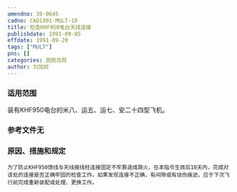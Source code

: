 ```yaml
---
amendno: 39-0645  
cadno: CAD1991-MULT-10  
title: 检查KHF950电台天线连接  
publishdate: 1991-09-05  
effdate: 1991-09-20  
tags: ["MULT"]  
pns: []  
categories: 民航总局  
author: 刘加祯  
---
```

  
### 适用范围  
装有KHF950电台的米八、运五、运七、安二十四型飞机。  
  
<!--more-->  
### 参考文件无  
  
### 原因、措施和规定  
    为了防止KHF950馈线与天线接线柱连接固定不牢靠造成跳火，在本指令生效后10天内，完成对该处的连接是否正确牢固的检查工作。如果发现连接不正确，有间隙或有烧伤痕迹，应于下次飞行前完成重新装配或处理、更换工作。  
